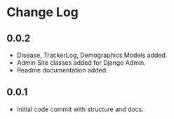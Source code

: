 # Change Log

## 0.0.2

* Disease, TrackerLog, Demographics Models added.
* Admin Site classes added for Django Admin.
* Readme documentation added.

## 0.0.1

* Initial code commit with structure and docs.
